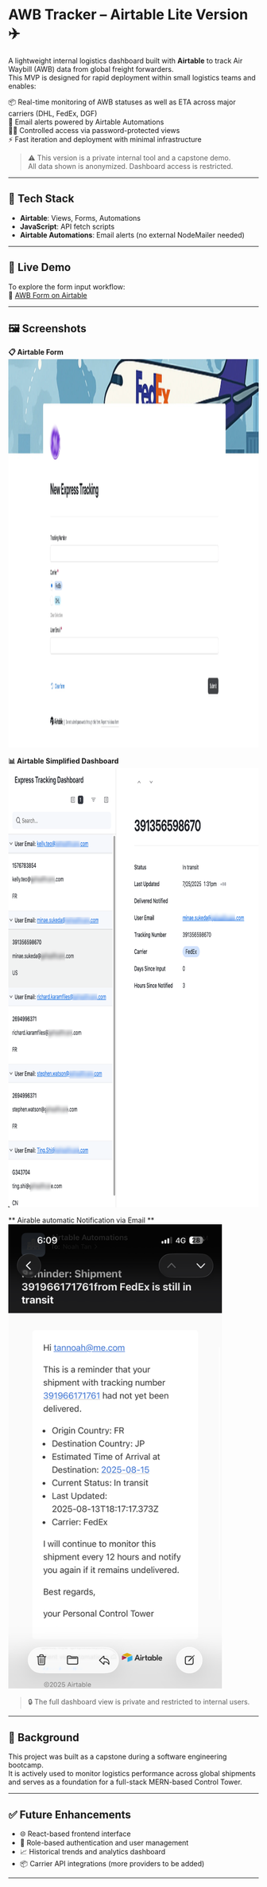 # AWB Tracker – Airtable Lite Version ✈️

A lightweight internal logistics dashboard built with **Airtable** to track Air Waybill (AWB) data from global freight forwarders.  
This MVP is designed for rapid deployment within small logistics teams and enables:

📦 Real-time monitoring of AWB statuses as well as ETA across major carriers (DHL, FedEx, DGF)  
🔔 Email alerts powered by Airtable Automations  
🧑‍💼 Controlled access via password-protected views  
⚡ Fast iteration and deployment with minimal infrastructure

> ⚠️ This version is a private internal tool and a capstone demo.  
> All data shown is anonymized. Dashboard access is restricted.

---

## 🔧 Tech Stack

- **Airtable**: Views, Forms, Automations  
- **JavaScript**: API fetch scripts  
- **Airtable Automations**: Email alerts (no external NodeMailer needed)

---

## 🚀 Live Demo

To explore the form input workflow:  
📄 [AWB Form on Airtable](https://airtable.com/appJTBRvo7TmwTumW/pagt2UKSIdz87P8Qa/form)

---

## 🖼️ Screenshots

**📋 Airtable Form**  
<img width="1645" height="780" alt="AWB Form Screenshot" src="public/awb-form.webp" />

**📊 Airtable Simplified Dashboard**  
<img width="829" height="882" alt="Dashboard Screenshot" src="public/dashboard-screenshot.png" />

** Airable automatic Notification via Email **  
<img width="430" height="932" alt="email notification Screenshot" src="public/notification with API on ETA and Status.PNG" />

> 🔒 The full dashboard view is private and restricted to internal users.

---

## 📘 Background

This project was built as a capstone during a software engineering bootcamp.  
It is actively used to monitor logistics performance across global shipments and serves as a foundation for a full-stack MERN-based Control Tower.

---

## ✅ Future Enhancements

- 🌐 React-based frontend interface  
- 🔐 Role-based authentication and user management  
- 📈 Historical trends and analytics dashboard  
- 📦 Carrier API integrations (more providers to be added)

---

